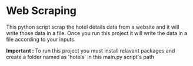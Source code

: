 # Web Scraping

This python script scrap the hotel details data from a website and it will write those data in a file. Once you run this project it will write the data in a file according to your inputs.

<strong>Important : </strong>To run this project you must install relavant packages and create a folder named as 'hotels' in this main.py script's path